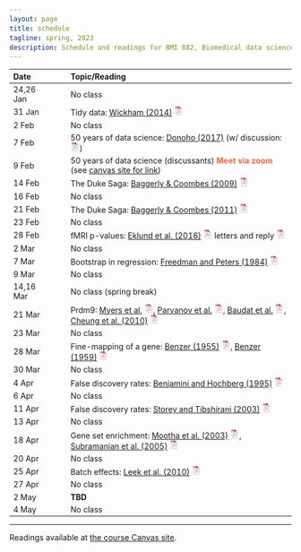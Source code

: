 ```yaml
---
layout: page
title: schedule
tagline: spring, 2023
description: Schedule and readings for BMI 882, Biomedical data science scholarly literature
---
```


| Date    | &nbsp;&nbsp;&nbsp;&nbsp;   | Topic/Reading  |
| :------ | -- | :----- |
| 24,26 Jan      |    | No class |
| 31 Jan      |    | Tidy data: [Wickham (2014)](https://doi.org/10.18637/jss.v059.i10) [![pdf logo](icons/pdf-icon.png)](https://www.jstatsoft.org/index.php/jss/article/view/v059i10/v59i10.pdf) |
| 2 Feb     |    | No class |
| 7 Feb   |    | 50 years of data science: [Donoho (2017)](https://doi.org/10.1080/10618600.2017.1384734) (w/ discussion: [![pdf logo](icons/pdf-icon.png)](https://www.biostat.wisc.edu/~kbroman/blog/50_years_datasci_with_disc.pdf))
| 9 Feb   |    | 50 years of data science (discussants) <font color="tomato"><b>Meet via zoom</b></font> (see [canvas site for link](https://canvas.wisc.edu/courses/345137)) |
| 14 Feb       |    | The Duke Saga: [Baggerly & Coombes (2009)](https://projecteuclid.org/euclid.aoas/1267453942) [![pdf logo](icons/pdf-icon.png)](https://projecteuclid.org/download/pdfview_1/euclid.aoas/1267453942)
| 16 Feb      |    | No class |
| 21 Feb       |    | The Duke Saga: [Baggerly & Coombes (2011)](https://academic.oup.com/clinchem/article/57/5/688/5621016) [![pdf logo](icons/pdf-icon.png)](https://academic.oup.com/clinchem/article-pdf/57/5/688/31736129/clinchem0688.pdf)
| 23 Feb      |    | No class |
| 28 Feb      |    | fMRI p-values: [Eklund et al. (2016)](https://doi.org/10.1073/pnas.1602413113) [![pdf logo](icons/pdf-icon.png)](https://www.pnas.org/content/pnas/113/28/7900.full.pdf) letters and reply [![pdf logo](icons/pdf-icon.png)](assets/eklund_disc.pdf)
| 2 Mar      |    | No class
| 7 Mar      |    | Bootstrap in regression: [Freedman and Peters (1984)](https://www.jstor.org/stable/2288341) [![pdf logo](icons/pdf-icon.png)](assets/freedman_peters_1984.pdf)
| 9 Mar      |    | No class |
| 14,16 Mar   |    | No class (spring break) |
| 21 Mar       |    | Prdm9: [Myers et al.](https://doi.org/10.1126/science.1182363) [![pdf logo](icons/pdf-icon.png)](https://science.sciencemag.org/content/327/5967/876.full.pdf), [Parvanov et al.](https://doi.org/10.1126/science.1181495) [![pdf logo](icons/pdf-icon.png)](https://science.sciencemag.org/content/sci/327/5967/835.full.pdf), [Baudat et al.](https://doi.org/10.1126/science.1183439) [![pdf logo](icons/pdf-icon.png)](https://science.sciencemag.org/content/327/5967/836.full.pdf), [Cheung et al. (2010)](https://doi.org/10.1126/science.1187155) [![pdf logo](icons/pdf-icon.png)](https://science.sciencemag.org/content/sci/327/5967/791.full.pdf)
| 23 Mar       |    | No class |
| 28 Mar      |    | Fine-mapping of a gene: [Benzer (1955)](https://doi.org/10.1073/pnas.41.6.344) [![pdf logo](icons/pdf-icon.png)](https://www.pnas.org/content/pnas/41/6/344.full.pdf), [Benzer (1959)](https://doi.org/10.1073/pnas.45.11.1607) [![pdf logo](icons/pdf-icon.png)](https://www.pnas.org/content/pnas/45/11/1607.full.pdf)
| 30 Mar      |    | No class |
| 4 Apr      |    | False discovery rates: [Benjamini and Hochberg (1995)](https://doi.org/10.1111/j.2517-6161.1995.tb02031.x) [![pdf logo](icons/pdf-icon.png)](http://bit.ly/32ovGFh)
| 6 Apr       |    | No class        |
| 11 Apr      |    | False discovery rates: [Storey and Tibshirani (2003)](https://doi.org/10.1073/pnas.1530509100) [![pdf logo](icons/pdf-icon.png)](https://www.pnas.org/content/pnas/100/16/9440.full.pdf)
| 13 Apr      |    | No class        |
| 18 Apr      |    | Gene set enrichment: [Mootha et al. (2003)](https://doi.org/10.1038/ng1180) [![pdf logo](icons/pdf-icon.png)](assets/mootha2003.pdf), [Subramanian et al. (2005)](https://doi.org/10.1073/pnas.0506580102) [![pdf logo](icons/pdf-icon.png)](https://www.pnas.org/content/pnas/102/43/15545.full.pdf)
| 20 Apr      |    | No class        |
| 25 Apr      |    | Batch effects: [Leek et al. (2010)](https://doi.org/10.1038/nrg2825) [![pdf logo](icons/pdf-icon.png)](https://www.nature.com/articles/nrg2825.pdf)
| 27 Apr      |    | No class |
| 2 May       |    | **TBD**      |
| 4 May       |    | No class |

---

Readings available at [the course Canvas site](https://canvas.wisc.edu/courses/345137).
